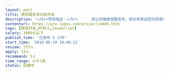```yaml
---                
layout: post       
title: 微信服务号功能开发           
description: '</br>项目描述：</br>      给公司做微信服务号，给伙伴发送签约信息提醒，消息通知；</br>      用户通过微信端填写/发送信息，后台获取信息、并对用户进行标签；后台实现搜索、批量发送模板、批量发送短信、新增功能 </br>主要功能：</br>      主页、个人认证、邀请、查询产品状态、查询收益</br>      后台信息管理模块（信息列表、搜索、批量发送模板消息、批量发送短信、编辑、新增功能）</br>'     
contenturl: https://pro.lagou.com/project/8466.html      
tags: [微信开发,HTML5,JavaScript]            
salary: 3000元以下          
publish_time: '已发布 5 小时'         
start_time: '2018-06-19 10:48:12'           
review: 273人                   
apply: 13人                   
recommend: 5人                   
time_range: 小于1周              
status: 招募中                  
---                 
```

